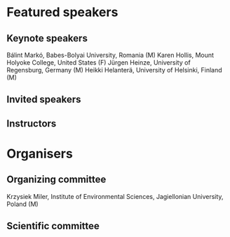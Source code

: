 # Featured speakers

## Keynote speakers
Bálint Markó, Babes-Bolyai University, Romania (M)
Karen Hollis, Mount Holyoke College, United States (F)
Jürgen Heinze, University of Regensburg, Germany (M)
Heikki Helanterä, University of Helsinki, Finland (M)

## Invited speakers


## Instructors


# Organisers


## Organizing committee
Krzysiek Miler, Institute of Environmental Sciences, Jagiellonian University, Poland (M)

## Scientific committee
